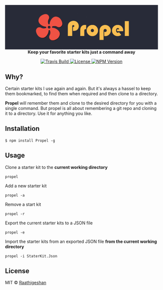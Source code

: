 <img src="https://raw.githubusercontent.com/Raathigesh/Propel/master/docs/Propel.png" alt="propel banner" align="center" />
<br />
<div align="center"><strong>Keep your favorite starter kits just a command away</strong></div>
<p></p>
<p align="center">
  <a href="https://travis-ci.org/Raathigesh/Propel">
    <img src="https://img.shields.io/travis/Raathigesh/Propel.svg?style=flat-square"
         alt="Travis Build">
  </a>
  <a href="https://github.com/Raathigesh/Propel/blob/master/LICENSE">
    <img src="https://img.shields.io/npm/l/express.svg?maxAge=2592000&style=flat-square"
         alt="License">
  </a>
  <a href="https://www.npmjs.com/package/propel">
    <img src="https://img.shields.io/npm/v/propel.svg?style=flat-square"
         alt="NPM Version">
  </a>
</p>

## Why?
Certain starter kits I use again and again. But it's always a hassel to keep them bookmarked, to find them when required and then clone to a directory.

**Propel** will remember them and clone to the desired directory for you with a single command. But propel is all about remembering a git repo and cloning it to a directory. Use it for anything you like.

## Installation
```
$ npm install Propel -g
```

## Usage
Clone a starter kit to the **current working directory**
```
propel
```


Add a new starter kit
```
propel -a
```

Remove a start kit
```
propel -r
```

Export the current starter kits to a JSON file
```
propel -e
```

Import the starter kits from an exported JSON file **from the current working directory**
```
propel -i StaterKit.Json
```

## License
MIT © [Raathigeshan](https://twitter.com/Raathigeshan)
